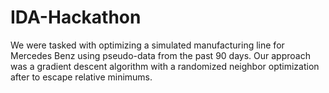 # IDA-Hackathon
We were tasked with optimizing a simulated manufacturing line for Mercedes Benz using pseudo-data from the past 90 days. Our approach was a gradient descent algorithm with a randomized neighbor optimization after to escape relative minimums.
